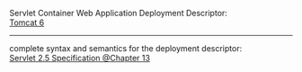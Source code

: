 Servlet Container Web Application Deployment Descriptor:<br />
<a href="http://tomcat.apache.org/tomcat-6.0-doc/appdev/deployment.html#Web_Application_Deployment_Descriptor" target="_blank" >Tomcat 6</a>
<hr />
complete syntax and semantics for the deployment descriptor:<br />
<a href="http://download.oracle.com/otn-pub/jcp/servlet-2.5-mrel2-eval-oth-JSpec/servlet-2_5-mrel2-spec.pdf?AuthParam=1443080533_3be7783902627540e030565c96a68f28" target="_blank">Servlet 2.5 Specification @Chapter 13</a>